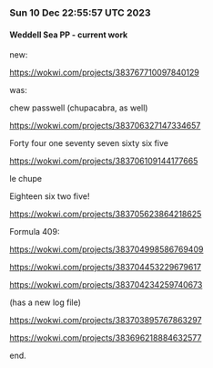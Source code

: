 ### Sun 10 Dec 22:55:57 UTC 2023

#### Weddell Sea PP - current work

new:

  https://wokwi.com/projects/383767710097840129


was:

  chew passwell (chupacabra, as well)

  https://wokwi.com/projects/383706327147334657

  Forty four one seventy seven sixty six five

  https://wokwi.com/projects/383706109144177665

  le chupe

  Eighteen six two five!

  https://wokwi.com/projects/383705623864218625

  Formula 409:

  https://wokwi.com/projects/383704998586769409

  https://wokwi.com/projects/383704453229679617

  https://wokwi.com/projects/383704234259740673

  (has a new log file)

  https://wokwi.com/projects/383703895767863297

  https://wokwi.com/projects/383696218884632577

end.
